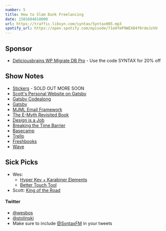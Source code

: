 ```yaml
---
number: 5
title: How to Slam Dunk Freelancing
date: 1501684018000
url: https://traffic.libsyn.com/syntax/Syntax005.mp3
spotify_url: https://open.spotify.com/episode/71e8fmP9WEX84f0rdeJzVU
---
```


## Sponsor

* [Deliciousbrains WP Migrate DB Pro](https://deliciousbrains.com/syntax) - Use the code SYNTAX for 20% off

## Show Notes

* [Stickers](https://bos.af) - SOLD OUT MORE SOON
* [Scott's Personal Website on Gatsby](http://scotttolinski.com/)
* [Gatsby Codealong](https://www.youtube.com/watch?v=xqaThBnesfY)
* [Gatsby](https://github.com/gatsbyjs/gatsby)
* [MJML Email Framework](https://mjml.io/)
* [The E-Myth Revisited Book](http://amzn.to/2f8y8Li)
* [Design is a Job](http://amzn.to/2uZ9CQw)
* [Breaking the Time Barrier](https://www.freshbooks.com/blog/breakingthetimebarrier)
* [Basecamp](https://basecamp.com/)
* [Trello](https://trello.com/)
* [Freshbooks](http://www.shareasale.com/r.cfm?B=963929&U=976068&M=52946&urllink=)
* [Wave](https://www.waveapps.com/)

## Sick Picks
* Wes:
  * [Hyper Key + Karabiner Elements](https://github.com/tekezo/Karabiner-Elements/)
  * [Better Touch Tool](https://www.boastr.net/)
* Scott: [King of the Road](https://www.viceland.com/en_us/show/king-of-the-road)

#### Twitter
 * [@wesbos](https://twitter.com/wesbos)
 * [@stolinski](https://twitter.com/stolinski)
 * Make sure to include [@SyntaxFM](https://twitter.com/SyntaxFM) in your tweets
